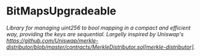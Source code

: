 # BitMapsUpgradeable







*Library for managing uint256 to bool mapping in a compact and efficient way, providing the keys are sequential. Largelly inspired by Uniswap&#39;s https://github.com/Uniswap/merkle-distributor/blob/master/contracts/MerkleDistributor.sol[merkle-distributor].*



